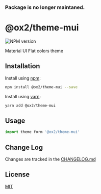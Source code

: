### Package is no longer maintaned.

# @ox2/theme-mui
![NPM version](https://img.shields.io/badge/npm-private-orange.svg?style=flat)
<!-- ![NPM version](https://img.shields.io/npm/v/@ox2/theme-mui.svg?style=flat) -->

Material UI Flat colors theme


## Installation
Install using [npm](http://npmjs.com):
```sh
npm install @ox2/theme-mui --save
```
Install using [yarn](http://yarnpkg.com):
```sh
yarn add @ox2/theme-mui
```

## Usage
```js
import theme form '@ox2/theme-mui'

```

## Change Log
Changes are tracked in the [CHANGELOG.md](https://github.com/ox2/theme-mui/blob/master/CHANGELOG.md)

## License
[MIT](https://github.com/ox2/theme-mui/blob/master/LICENSE)
